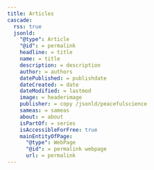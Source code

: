 ```yaml
---
title: Articles
cascade:
  rss: true
  jsonld:
    "@type": Article
    "@id": = permalink 
    headline: = title   
    name: = title
    description: = description
    author: = authors     
    datePublished: = publishdate
    dateCreated: = date
    dateModified: = lastmod
    image: = headerimage
    publisher: = copy /jsonld/peacefulscience
    sameas: = sameas
    about: = about
    isPartOf: = series
    isAccessibleForFree: true
    mainEntityOfPage: 
      "@type": WebPage
      "@id": = permalink webpage
      url: = permalink
---
```

